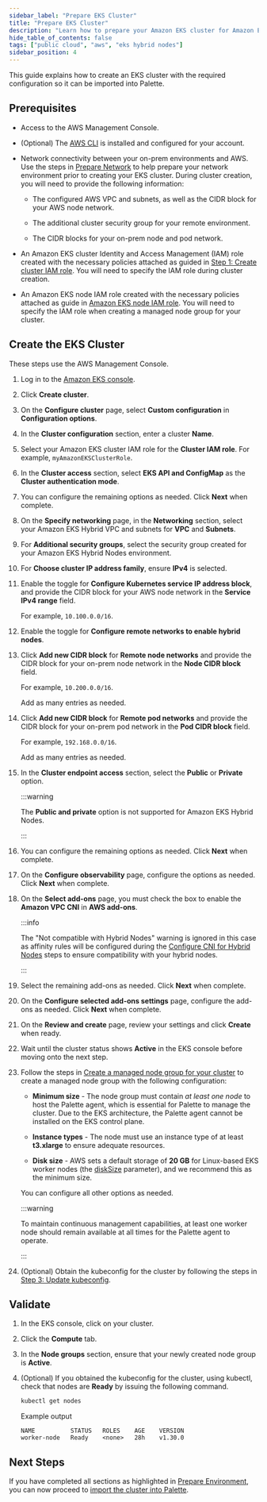 ```yaml
---
sidebar_label: "Prepare EKS Cluster"
title: "Prepare EKS Cluster"
description: "Learn how to prepare your Amazon EKS cluster for Amazon EKS Hybrid Nodes."
hide_table_of_contents: false
tags: ["public cloud", "aws", "eks hybrid nodes"]
sidebar_position: 4
---
```


This guide explains how to create an EKS cluster with the required configuration so it can be imported into Palette.

## Prerequisites

- Access to the AWS Management Console.

- (Optional) The [AWS CLI](https://docs.aws.amazon.com/cli/latest/userguide/getting-started-install.html) is installed
  and configured for your account.

- Network connectivity between your on-prem environments and AWS. Use the steps in
  [Prepare Network](./prepare-network.md) to help prepare your network environment prior to creating your EKS cluster.
  During cluster creation, you will need to provide the following information:

  - The configured AWS VPC and subnets, as well as the CIDR block for your AWS node network.

  - The additional cluster security group for your remote environment.

  - The CIDR blocks for your on-prem node and pod network.

- An Amazon EKS cluster Identity and Access Management (IAM) role created with the necessary policies attached as guided
  in
  [Step 1: Create cluster IAM role](https://docs.aws.amazon.com/eks/latest/userguide/hybrid-nodes-cluster-create.html#hybrid-nodes-cluster-create-iam).
  You will need to specify the IAM role during cluster creation.

- An Amazon EKS node IAM role created with the necessary policies attached as guide in
  [Amazon EKS node IAM role](https://docs.aws.amazon.com/eks/latest/userguide/create-node-role.html). You will need to
  specify the IAM role when creating a managed node group for your cluster.

## Create the EKS Cluster

These steps use the AWS Management Console.

1. Log in to the [Amazon EKS console](https://console.aws.amazon.com/eks/home#/clusters).

2. Click **Create cluster**.

3. On the **Configure cluster** page, select **Custom configuration** in **Configuration options**.

4. In the **Cluster configuration** section, enter a cluster **Name**.

5. Select your Amazon EKS cluster IAM role for the **Cluster IAM role**. For example, `myAmazonEKSClusterRole`.

6. In the **Cluster access** section, select **EKS API and ConfigMap** as the **Cluster authentication mode**.

7. You can configure the remaining options as needed. Click **Next** when complete.

8. On the **Specify networking** page, in the **Networking** section, select your Amazon EKS Hybrid VPC and subnets for
   **VPC** and **Subnets**.

9. For **Additional security groups**, select the security group created for your Amazon EKS Hybrid Nodes environment.

10. For **Choose cluster IP address family**, ensure **IPv4** is selected.

11. Enable the toggle for **Configure Kubernetes service IP address block**, and provide the CIDR block for your AWS
    node network in the **Service IPv4 range** field.

    For example, `10.100.0.0/16`.

12. Enable the toggle for **Configure remote networks to enable hybrid nodes**.

13. Click **Add new CIDR block** for **Remote node networks** and provide the CIDR block for your on-prem node network
    in the **Node CIDR block** field.

    For example, `10.200.0.0/16`.

    Add as many entries as needed.

14. Click **Add new CIDR block** for **Remote pod networks** and provide the CIDR block for your on-prem pod network in
    the **Pod CIDR block** field.

    For example, `192.168.0.0/16`.

    Add as many entries as needed.

15. In the **Cluster endpoint access** section, select the **Public** or **Private** option.

    :::warning

    The **Public and private** option is not supported for Amazon EKS Hybrid Nodes.

    :::

16. You can configure the remaining options as needed. Click **Next** when complete.

17. On the **Configure observability** page, configure the options as needed. Click **Next** when complete.

18. On the **Select add-ons** page, you must check the box to enable the **Amazon VPC CNI** in **AWS add-ons**.

    :::info

    The "Not compatible with Hybrid Nodes" warning is ignored in this case as affinity rules will be configured during
    the [Configure CNI for Hybrid Nodes](../import-eks-cluster-enable-hybrid-mode.md#configure-cni-for-hybrid-nodes)
    steps to ensure compatibility with your hybrid nodes.

    :::

19. Select the remaining add-ons as needed. Click **Next** when complete.

20. On the **Configure selected add-ons settings** page, configure the add-ons as needed. Click **Next** when complete.

21. On the **Review and create** page, review your settings and click **Create** when ready.

22. Wait until the cluster status shows **Active** in the EKS console before moving onto the next step.

23. Follow the steps in
    [Create a managed node group for your cluster](https://docs.aws.amazon.com/eks/latest/userguide/create-managed-node-group.html)
    to create a managed node group with the following configuration:

    - **Minimum size** - The node group must contain _at least one node_ to host the Palette agent, which is essential
      for Palette to manage the cluster. Due to the EKS architecture, the Palette agent cannot be installed on the EKS
      control plane.

    - **Instance types** - The node must use an instance type of at least **t3.xlarge** to ensure adequate resources.
    - **Disk size** - AWS sets a default storage of **20 GB** for Linux-based EKS worker nodes (the
      [diskSize](https://docs.aws.amazon.com/eks/latest/APIReference/API_CreateNodegroup.html#API_CreateNodegroup_RequestSyntax)
      parameter), and we recommend this as the minimum size.

    You can configure all other options as needed.

    :::warning

    To maintain continuous management capabilities, at least one worker node should remain available at all times for
    the Palette agent to operate.

    :::

24. (Optional) Obtain the kubeconfig for the cluster by following the steps in
    [Step 3: Update kubeconfig](https://docs.aws.amazon.com/eks/latest/userguide/hybrid-nodes-cluster-create.html#hybrid-nodes-cluster-create-kubeconfig).

## Validate

1. In the EKS console, click on your cluster.

2. Click the **Compute** tab.

3. In the **Node groups** section, ensure that your newly created node group is **Active**.

4. (Optional) If you obtained the kubeconfig for the cluster, using kubectl, check that nodes are **Ready** by issuing
   the following command.

   ```bash
   kubectl get nodes
   ```

   Example output

   ```shell hideClipboard
   NAME          STATUS   ROLES    AGE    VERSION
   worker-node   Ready    <none>   28h    v1.30.0
   ```

## Next Steps

If you have completed all sections as highlighted in [Prepare Environment](./prepare-environment.md), you can now
proceed to [import the cluster into Palette](../import-eks-cluster-enable-hybrid-mode.md).

